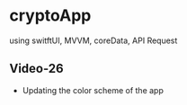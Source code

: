 # cryptoApp
using switftUI, MVVM, coreData, API Request
## Video-26
- Updating the color scheme of the app
